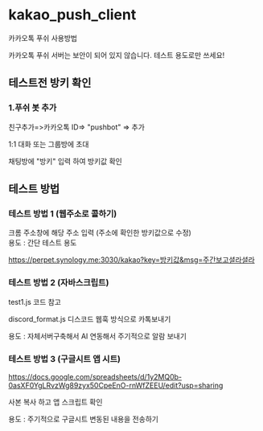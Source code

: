 # kakao_push_client

카카오톡 푸쉬 사용방법

카카오톡 푸쉬 서버는 보안이 되어 있지 않습니다. 테스트 용도로만 쓰세요!

## 테스트전 방키 확인

### 1.푸쉬 봇 추가

친구추가=>카카오톡 ID=> "pushbot" => 추가

1:1 대화 또는 그룹방에 초대

채팅방에 "방키" 입력 하여 방키값 확인

## 테스트 방법

### 테스트 방법 1 (웹주소로 콜하기)

크롬 주소창에 해당 주소 입력 (주소에 확인한 방키값으로 수정)  
용도 : 간단 테스트 용도

https://perpet.synology.me:3030/kakao?key=방키값&msg=주간보고셜라셜라

### 테스트 방법 2 (자바스크립트)

test1.js 코드 참고

discord_format.js  디스코드 웹훅 방식으로 카톡보내기

용도 : 자체서버구축해서 AI 연동해서 주기적으로 알람 보내기


### 테스트 방법 3 (구글시트 앱 시트)

https://docs.google.com/spreadsheets/d/1y2MQ0b-0asXF0YgLRvzWg89zyx50CpeEnO-rnWfZEEU/edit?usp=sharing

사본 복사 하고 앱 스크립트 확인

용도 : 주기적으로 구글시트 변동된 내용을 전송하기 
